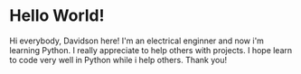 # Hello World!

Hi everybody, Davidson here! 
I'm an electrical enginner and now i'm learning Python.
I really appreciate to help others with projects. I hope learn to code very well in Python while i help others. Thank you!
